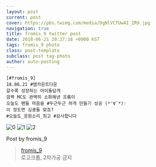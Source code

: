 ```yaml
---
layout: post
current: post
cover: https://pbs.twimg.com/media/DgNlVCTUwAI_ZR9.jpg
navigation: true
title: fromis_9 twitter post
date: 2018-06-21 20:37:16 +0900 KST
tags: fromis_9 photo
class: post-template
subclass: post tag-photo
author: auto-posting
---
```


```  
[#fromis_9]  
18.06.21 #엠카운트다운  
갈수록 성장하는 아이돌답게  
깜짝 MC도 완벽히 소화해낸 프롬이  
오늘도 팬들 마음을 #두근두근 하게 만들기 성공 (*'∀`*)♡  
이 정도면 심쿵돌 맞죠?   
#오늘도_응원소리_최고 #감사합니다   

```

![0](https://pbs.twimg.com/media/DgNlTVnU8AExDav.jpg)
![1](https://pbs.twimg.com/media/DgNlUGBU0AAjm4a.jpg)
![2](https://pbs.twimg.com/media/DgNlVCTUwAI_ZR9.jpg)


Post by fromis_9

> [fromis_9](https://twitter.com/realfromis_9)  
  로고크롭, 2차가공 금지